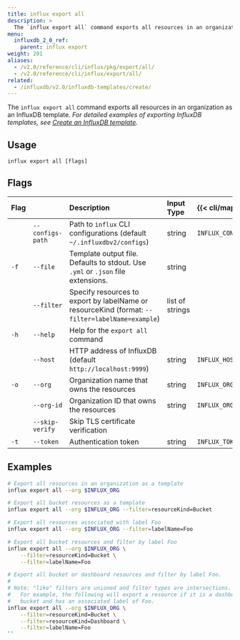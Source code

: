 ```yaml
---
title: influx export all
description: >
  The `influx export all` command exports all resources in an organization as an InfluxDB template.
menu:
  influxdb_2_0_ref:
    parent: influx export
weight: 201
aliases:
  - /v2.0/reference/cli/influx/pkg/export/all/
  - /v2.0/reference/cli/influx/export/all/
related:
  - /influxdb/v2.0/influxdb-templates/create/
---
```


The `influx export all` command exports all resources in an
organization as an InfluxDB template.
_For detailed examples of exporting InfluxDB templates, see
[Create an InfluxDB template](/v2.0/influxdb-templates/create/)._

## Usage
```
influx export all [flags]
```

## Flags
| Flag |                  | Description                                                                                     | Input Type      | {{< cli/mapped >}}   |
|:---- |:---              |:-----------                                                                                     |:----------      |:------------------   |
|      | `--configs-path` | Path to `influx` CLI configurations (default `~/.influxdbv2/configs`)                           | string          |`INFLUX_CONFIGS_PATH` |
| `-f` | `--file`         | Template output file. Defaults to stdout. Use `.yml` or `.json` file extensions.                | string          |                      |
|      | `--filter`       | Specify resources to export by labelName or resourceKind (format: `--filter=labelName=example`) | list of strings |                      |
| `-h` | `--help`         | Help for the `export all` command                                                               |                 |                      |
|      | `--host`         | HTTP address of InfluxDB (default `http://localhost:9999`)                                      | string          | `INFLUX_HOST`        |
| `-o` | `--org`          | Organization name that owns the resources                                                       | string          | `INFLUX_ORG`         |
|      | `--org-id`       | Organization ID that owns the resources                                                         | string          | `INFLUX_ORG_ID`      |
|      | `--skip-verify`  | Skip TLS certificate verification                                                               |                 |                      |
| `-t` | `--token`        | Authentication token                                                                            | string          | `INFLUX_TOKEN`       |


## Examples
```sh
# Export all resources in an organization as a template
influx export all --org $INFLUX_ORG

# Export all bucket resources as a template
influx export all --org $INFLUX_ORG --filter=resourceKind=Bucket

# Export all resources associated with label Foo
influx export all --org $INFLUX_ORG --filter=labelName=Foo

# Export all bucket resources and filter by label Foo
influx export all --org $INFLUX_ORG \
	--filter=resourceKind=Bucket \
	--filter=labelName=Foo

# Export all bucket or dashboard resources and filter by label Foo.
#
# Note: "like" filters are unioned and filter types are intersections.
#	For example, the following will export a resource if it is a dashboard or
#	bucket and has an associated label of Foo.
influx export all --org $INFLUX_ORG \
	--filter=resourceKind=Bucket \
	--filter=resourceKind=Dashboard \
	--filter=labelName=Foo
``
